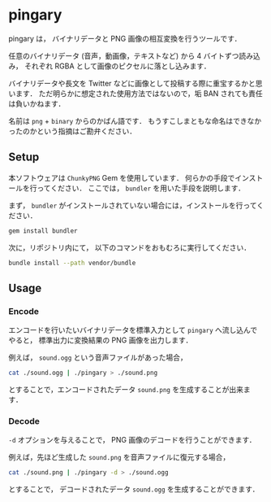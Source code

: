 pingary
=======

pingary は，
バイナリデータと PNG 画像の相互変換を行うツールです．

任意のバイナリデータ (音声，動画像，テキストなど) から 4 バイトずつ読み込み，
それぞれ RGBA として画像のピクセルに落とし込みます．

バイナリデータや長文を Twitter などに画像として投稿する際に重宝するかと思います．
ただ明らかに想定された使用方法ではないので，垢 BAN されても責任は負いかねます．

名前は `png` + `binary` からのかばん語です．
もうすこしまともな命名はできなかったのかという指摘はご勘弁ください．

## Setup

本ソフトウェアは `ChunkyPNG` Gem を使用しています．
何らかの手段でインストールを行ってください．
ここでは， `bundler` を用いた手段を説明します．

まず， `bundler` がインストールされていない場合には，インストールを行ってください．

```bash
gem install bundler
```

次に，リポジトリ内にて，
以下のコマンドをおもむろに実行してください．

```bash
bundle install --path vendor/bundle
```

## Usage

### Encode

エンコードを行いたいバイナリデータを標準入力として
`pingary` へ流し込んでやると，
標準出力に変換結果の PNG 画像を出力します．

例えば， `sound.ogg` という音声ファイルがあった場合，

```bash
cat ./sound.ogg | ./pingary > ./sound.png
```

とすることで，エンコードされたデータ `sound.png` を生成することが出来ます．

### Decode

`-d` オプションを与えることで， PNG 画像のデコードを行うことができます．

例えば，先ほど生成した `sound.png` を音声ファイルに復元する場合，

```bash
cat ./sound.png | ./pingary -d > ./sound.ogg
```
とすることで， デコードされたデータ `sound.ogg` を生成することができます．
